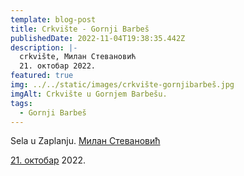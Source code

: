 ```yaml
---
template: blog-post
title: Crkvište - Gornji Barbeš
publishedDate: 2022-11-04T19:38:35.442Z
description: |-
  crkvište, Милан Стевановић
  21. октобар 2022.
featured: true
img: ../../static/images/crkvište-gornjibarbeš.jpg
imgAlt: Crkvište u Gornjem Barbešu.
tags:
  - Gornji Barbeš
---
```

Sela u Zaplanju. [Милан Стевановић](https://www.facebook.com/groups/246453559759/user/100000456840636/?__tn__=-UC*F)

[21. октобар](https://www.facebook.com/groups/zaplanjci/posts/10159883759954760/?__tn__=%2CO*F) 2022.